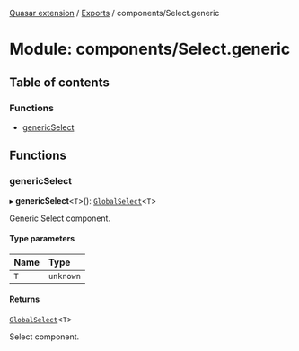 [Quasar extension](../index.md) / [Exports](../modules.md) / components/Select.generic

# Module: components/Select.generic

## Table of contents

### Functions

- [genericSelect](components_Select_generic.md#genericselect)

## Functions

### genericSelect

▸ **genericSelect**<`T`\>(): [`GlobalSelect`](components_Select_extras.md#globalselect)<`T`\>

Generic Select component.

#### Type parameters

| Name | Type |
| :------ | :------ |
| `T` | `unknown` |

#### Returns

[`GlobalSelect`](components_Select_extras.md#globalselect)<`T`\>

Select component.
